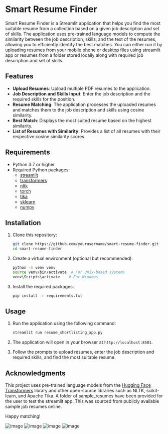 # Smart Resume Finder

Smart Resume Finder is a Streamlit application that helps you find the most suitable resume from a collection based on a given job description and set of skills. The application uses pre-trained language models to compute the similarity between the job description, skills, and the text of the resumes, allowing you to efficiently identify the best matches.
You can either run it by uploading resumes from your mobile phone or desktop files using streamlit app or resumes from a folder stored locally along with required job description and set of skills.

## Features

- **Upload Resumes**: Upload multiple PDF resumes to the application.
- **Job Description and Skills Input**: Enter the job description and the required skills for the position.
- **Resume Matching**: The application processes the uploaded resumes and matches them to the job description and skills using cosine similarity.
- **Best Match**: Displays the most suited resume based on the highest similarity.
- **List of Resumes with Similarity**: Provides a list of all resumes with their respective cosine similarity scores.

## Requirements

- Python 3.7 or higher
- Required Python packages:
    - [streamlit](https://pypi.org/project/streamlit/)
    - [transformers](https://pypi.org/project/transformers/)
    - [nltk](https://pypi.org/project/nltk/)
    - [torch](https://pypi.org/project/torch/)
    - [tika](https://pypi.org/project/tika/)
    - [sklearn](https://pypi.org/project/scikit-learn/)
    - [numpy](https://pypi.org/project/numpy/)

## Installation

1. Clone this repository:
    ```bash
    git clone https://github.com/yourusername/smart-resume-finder.git
    cd smart-resume-finder
    ```

2. Create a virtual environment (optional but recommended):
    ```bash
    python -m venv venv
    source venv/bin/activate  # For Unix-based systems
    venv\Scripts\activate    # For Windows
    ```

3. Install the required packages:
    ```bash
    pip install -r requirements.txt
    ```

## Usage

1. Run the application using the following command:
    ```bash
    streamlit run resume_shortlisting_app.py
    ```

2. The application will open in your browser at `http://localhost:8501`.

3. Follow the prompts to upload resumes, enter the job description and required skills, and find the most suitable resume.



## Acknowledgments

This project uses pre-trained language models from the [Hugging Face Transformers](https://github.com/huggingface/transformers) library and other open-source libraries such as NLTK, scikit-learn, and Apache Tika.
A folder of sample_resumes have been provided for the user to test the streamlit app. This was sourced from publicly available sample job resumes online.

Happy matching!

![image](https://github.com/tjh31/resumeshortlist/assets/64650488/7a8facc4-2404-4736-93ce-5f4cb72749a0)
![image](https://github.com/tjh31/resumeshortlist/assets/64650488/5cb15499-2bea-4314-8a96-459b0e43171f)
![image](https://github.com/tjh31/resumeshortlist/assets/64650488/87a4e2a5-45fe-4d1a-9c66-d272751f98e0)
![image](https://github.com/tjh31/resumeshortlist/assets/64650488/0f1eb769-f648-4e59-be99-2a1afc7c25fd)




